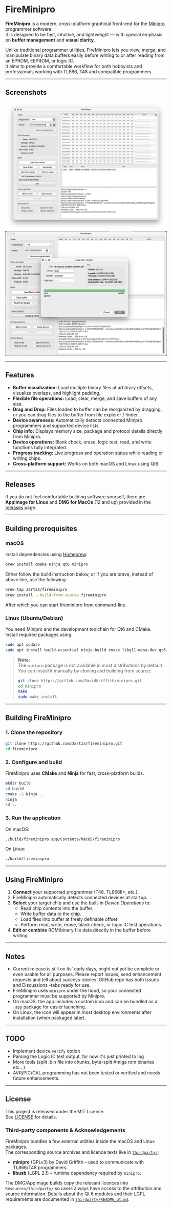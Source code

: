 # FireMinipro

**FireMinipro** is a modern, cross-platform graphical front-end for the [Minipro](https://gitlab.com/DavidGriffith/minipro) programmer software.  
It is designed to be fast, intuitive, and lightweight — with special emphasis on **buffer management** and **visual clarity**.

Unlike traditional programmer utilities, FireMinipro lets you view, merge, and manipulate binary data buffers easily before writing to or after reading from an EPROM, EEPROM, or logic IC.  
It aims to provide a comfortable workflow for both hobbyists and professionals working with TL866, T48 and compatible programmers.

---

## Screenshots

![Main Window](img/main.png)
![Dialog Example](img/dialog.png)

---

## Features

- **Buffer visualization:** Load multiple binary files at arbitrary offsets, visualize overlaps, and highlight padding.
- **Flexible file operations:** Load, clear, merge, and save buffers of any size.
- **Drag and Drop:** Files loaded to buffer can be reorganized by dragging, or you can drag files to the buffer from file explorer / finder.
- **Device awareness:** Automatically detects connected Minipro programmers and supported device lists.
- **Chip info:** Displays memory size, package and protocol details directly from Minipro.
- **Device operations:** Blank check, erase, logic test, read, and write functions fully integrated.
- **Progress tracking:** Live progress and operation status while reading or writing chips.
- **Cross-platform support:** Works on both macOS and Linux using Qt6.

---

## Releases

If you do not feel comfortable building software yourself, there are
**AppImage for Linux** and **DMG for MacOs** (12 and up) provided in the [releases](https://github.com/Jartza/fireminipro/releases/) page.

---

## Building prerequisites

### macOS
Install dependencies using [Homebrew](https://brew.sh/):

```bash
brew install cmake ninja qt6 minipro
```

Either follow the build instruction below, or if you are brave, instead of above line, use the following:
```bash
brew tap Jartza/fireminipro
brew install --build-from-source fireminipro
```
After which you can start fireminipro from command-line.



### Linux (Ubuntu/Debian)
You need Minipro and the development toolchain for Qt6 and CMake.  
Install required packages using:

```bash
sudo apt update
sudo apt install build-essential ninja-build cmake libgl1-mesa-dev qt6-base-dev libxkbcommon-dev
```

> **Note:**  
> The `minipro` package is not available in most distributions by default.  
> You can install it manually by cloning and building from source:
> ```bash
> git clone https://gitlab.com/DavidGriffith/minipro.git
> cd minipro
> make
> sudo make install
> ```

---

## Building FireMinipro

### 1. Clone the repository
```bash
git clone https://github.com/Jartza/fireminipro.git
cd fireminipro
```

### 2. Configure and build
FireMinipro uses **CMake** and **Ninja** for fast, cross-platform builds.

```bash
mkdir build
cd build
cmake -G Ninja ..
ninja
cd ..
```

### 3. Run the application
On macOS:
```bash
./build/fireminipro.app/Contents/MacOS/fireminipro
```

On Linux:
```bash
./build/fireminipro
```

---

## Using FireMinipro

1. **Connect** your supported programmer (T48, TL866II+, etc.).  
2. FireMinipro automatically detects connected devices at startup.  
3. **Select** your target chip and use the built-in *Device Operations* to:
   - Read chip contents into the buffer.
   - Write buffer data to the chip.
   - Load files into buffer at freely definable offset
   - Perform read, write, erase, blank check, or logic IC test operations.
4. **Edit or combine** ROM/binary file data directly in the buffer before writing.

---

## Notes

- Current release is still on its' early days, might not yet be complete or even usable for all
  purposes. Please report issues, send enhancement requests and tell about success-stories:
  GitHub repo has both Issues and Discussions -tabs ready for use.
- FireMinipro uses `minipro` under the hood, so your connected programmer must be supported by Minipro.
- On macOS, the app includes a custom icon and can be bundled as a `.app` package for easier launching.
- On Linux, the icon will appear in most desktop environments after installation (when packaged later).

---

## TODO

- Implement device `verify` option
- Parsing the Logic IC test output, for now it's just printed to log
- More tools (split .bin file into chunks, byte-split Amiga rom binaries etc...)
- AVR/PIC/GAL programming has not been tested or verified and needs future enhancements.

---

## License

This project is released under the MIT License.  
See [LICENSE](LICENSE) for details.

### Third-party components & Acknowledgements

FireMinipro bundles a few external utilities inside the macOS and Linux packages.  
The corresponding source archives and licence texts live in [`thirdparty/`](thirdparty/):

- **minipro** (GPLv3) by David Griffith – used to communicate with TL866/T48 programmers.  
- **libusb** (LGPL 2.1) – runtime dependency required by `minipro`.

The DMG/AppImage builds copy the relevant licences into `Resources/thirdparty/` so users
always have access to the attribution and source information. Details about the Qt 6
modules and their LGPL requirements are documented in [`thirdparty/README_qt.md`](thirdparty/README_qt.md).
